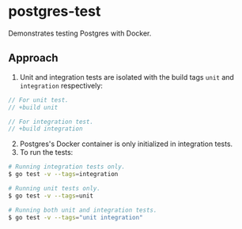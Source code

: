 # postgres-test
Demonstrates testing Postgres with Docker.


## Approach

1. Unit and integration tests are isolated with the build tags `unit` and `integration` respectively:

```go
// For unit test.
// +build unit

// For integration test.
// +build integration
```

2. Postgres's Docker container is only initialized in integration tests.
3. To run the tests:
```bash
# Running integration tests only.
$ go test -v --tags=integration

# Running unit tests only.
$ go test -v --tags=unit

# Running both unit and integration tests.
$ go test -v --tags="unit integration"
```
